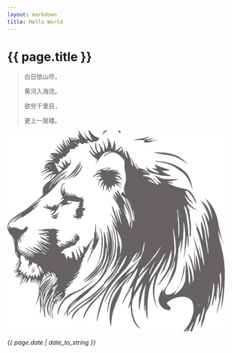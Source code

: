 ```yaml
---
layout: markdown
title: Hello World
---
```


{{ page.title }}
========================

>白日依山尽，  
>
>黄河入海流。  
>
>欲穷千里目，  
>
>更上一层楼。


<img class="img-responsive" src="/assets/lion.jpg" alt="lion" >

_{{ page.date | date_to_string }}_
